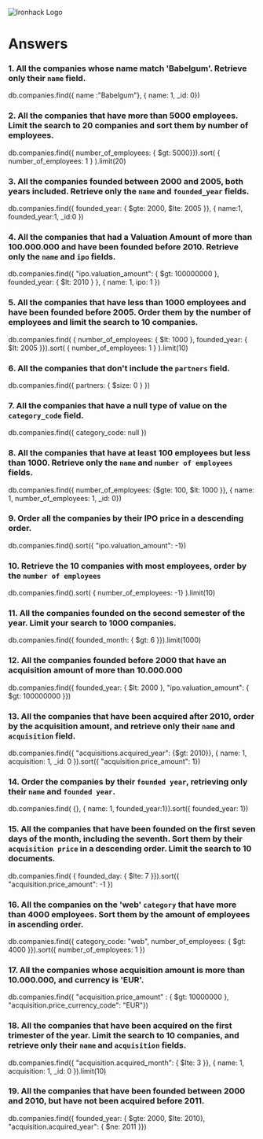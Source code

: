 ![Ironhack Logo](https://i.imgur.com/1QgrNNw.png)

# Answers

### 1. All the companies whose name match 'Babelgum'. Retrieve only their `name` field.

db.companies.find({ name :"Babelgum"}, { name: 1, _id: 0})

### 2. All the companies that have more than 5000 employees. Limit the search to 20 companies and sort them by **number of employees**.

db.companies.find({ number_of_employees: { $gt: 5000}}).sort( { number_of_employees: 1 } ).limit(20)

### 3. All the companies founded between 2000 and 2005, both years included. Retrieve only the `name` and `founded_year` fields.

db.companies.find({ founded_year: { $gte: 2000, $lte: 2005 }}, { name:1, founded_year:1, _id:0 })

### 4. All the companies that had a Valuation Amount of more than 100.000.000 and have been founded before 2010. Retrieve only the `name` and `ipo` fields.

db.companies.find({ "ipo.valuation_amount": { $gt: 100000000 }, founded_year: { $lt: 2010 } }, { name: 1, ipo: 1 })

### 5. All the companies that have less than 1000 employees and have been founded before 2005. Order them by the number of employees and limit the search to 10 companies.

db.companies.find( { number_of_employees: { $lt: 1000 }, founded_year: { $lt: 2005 }}).sort( { number_of_employees: 1 } ).limit(10)

### 6. All the companies that don't include the `partners` field.

db.companies.find({ partners: { $size: 0 } })

### 7. All the companies that have a null type of value on the `category_code` field.

db.companies.find({ category_code: null })

### 8. All the companies that have at least 100 employees but less than 1000. Retrieve only the `name` and `number of employees` fields.

db.companies.find({ number_of_employees: {$gte: 100, $lt: 1000 }}, { name: 1, number_of_employees: 1, _id: 0})

### 9. Order all the companies by their IPO price in a descending order.

db.companies.find().sort({ "ipo.valuation_amount": -1})

### 10. Retrieve the 10 companies with most employees, order by the `number of employees`

db.companies.find().sort( { number_of_employees: -1} ).limit(10)

### 11. All the companies founded on the second semester of the year. Limit your search to 1000 companies.

db.companies.find({ founded_month: { $gt: 6 }}).limit(1000)

### 12. All the companies founded before 2000 that have an acquisition amount of more than 10.000.000

db.companies.find({ founded_year: { $lt: 2000 }, "ipo.valuation_amount": { $gt: 100000000 }})

### 13. All the companies that have been acquired after 2010, order by the acquisition amount, and retrieve only their `name` and `acquisition` field.

db.companies.find({ "acquisitions.acquired_year": {$gt: 2010}}, { name: 1, acquisition: 1, _id: 0 }).sort({ "acquisition.price_amount": 1})

### 14. Order the companies by their `founded year`, retrieving only their `name` and `founded year`.

db.companies.find( {}, { name: 1, founded_year:1}).sort({ founded_year: 1})

### 15. All the companies that have been founded on the first seven days of the month, including the seventh. Sort them by their `acquisition price` in a descending order. Limit the search to 10 documents.

db.companies.find( { founded_day: { $lte: 7 }}).sort({ "acquisition.price_amount": -1 })

### 16. All the companies on the 'web' `category` that have more than 4000 employees. Sort them by the amount of employees in ascending order.

db.companies.find({ category_code: "web", number_of_employees: { $gt: 4000 }}).sort({ number_of_employees: 1 })

### 17. All the companies whose acquisition amount is more than 10.000.000, and currency is 'EUR'.

db.companies.find({ "acquisition.price_amount" : { $gt: 10000000 }, "acquisition.price_currency_code": "EUR"})

### 18. All the companies that have been acquired on the first trimester of the year. Limit the search to 10 companies, and retrieve only their `name` and `acquisition` fields.

db.companies.find({ "acquisition.acquired_month": { $lte: 3 }}, { name: 1, acquisition: 1, _id: 0 }).limit(10)

### 19. All the companies that have been founded between 2000 and 2010, but have not been acquired before 2011.

db.companies.find({ founded_year: { $gte: 2000, $lte: 2010}, "acquisition.acquired_year": { $ne: 2011 }})
